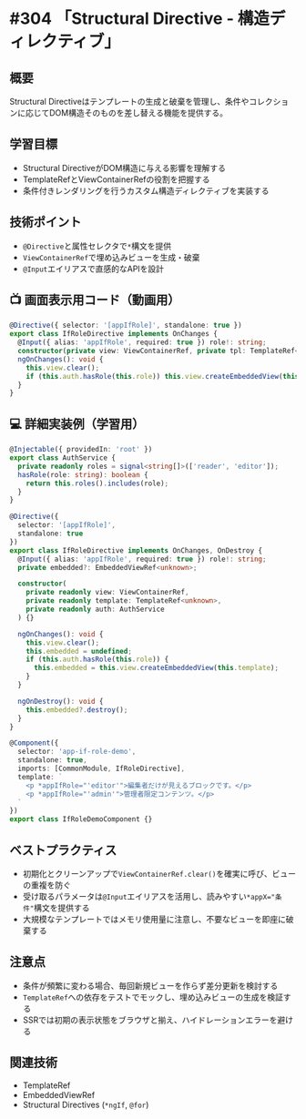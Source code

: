 # #304 「Structural Directive - 構造ディレクティブ」

## 概要
Structural Directiveはテンプレートの生成と破棄を管理し、条件やコレクションに応じてDOM構造そのものを差し替える機能を提供する。

## 学習目標
- Structural DirectiveがDOM構造に与える影響を理解する
- TemplateRefとViewContainerRefの役割を把握する
- 条件付きレンダリングを行うカスタム構造ディレクティブを実装する

## 技術ポイント
- `@Directive`と属性セレクタで`*`構文を提供
- `ViewContainerRef`で埋め込みビューを生成・破棄
- `@Input`エイリアスで直感的なAPIを設計

## 📺 画面表示用コード（動画用）
```typescript
@Directive({ selector: '[appIfRole]', standalone: true })
export class IfRoleDirective implements OnChanges {
  @Input({ alias: 'appIfRole', required: true }) role!: string;
  constructor(private view: ViewContainerRef, private tpl: TemplateRef<unknown>, private auth: AuthService) {}
  ngOnChanges(): void {
    this.view.clear();
    if (this.auth.hasRole(this.role)) this.view.createEmbeddedView(this.tpl);
  }
}
```

## 💻 詳細実装例（学習用）
```typescript
@Injectable({ providedIn: 'root' })
export class AuthService {
  private readonly roles = signal<string[]>(['reader', 'editor']);
  hasRole(role: string): boolean {
    return this.roles().includes(role);
  }
}

@Directive({
  selector: '[appIfRole]',
  standalone: true
})
export class IfRoleDirective implements OnChanges, OnDestroy {
  @Input({ alias: 'appIfRole', required: true }) role!: string;
  private embedded?: EmbeddedViewRef<unknown>;

  constructor(
    private readonly view: ViewContainerRef,
    private readonly template: TemplateRef<unknown>,
    private readonly auth: AuthService
  ) {}

  ngOnChanges(): void {
    this.view.clear();
    this.embedded = undefined;
    if (this.auth.hasRole(this.role)) {
      this.embedded = this.view.createEmbeddedView(this.template);
    }
  }

  ngOnDestroy(): void {
    this.embedded?.destroy();
  }
}

@Component({
  selector: 'app-if-role-demo',
  standalone: true,
  imports: [CommonModule, IfRoleDirective],
  template: `
    <p *appIfRole="'editor'">編集者だけが見えるブロックです。</p>
    <p *appIfRole="'admin'">管理者限定コンテンツ。</p>
  `
})
export class IfRoleDemoComponent {}
```

## ベストプラクティス
- 初期化とクリーンアップで`ViewContainerRef.clear()`を確実に呼び、ビューの重複を防ぐ
- 受け取るパラメータは`@Input`エイリアスを活用し、読みやすい`*appX="条件"`構文を提供する
- 大規模なテンプレートではメモリ使用量に注意し、不要なビューを即座に破棄する

## 注意点
- 条件が頻繁に変わる場合、毎回新規ビューを作らず差分更新を検討する
- `TemplateRef`への依存をテストでモックし、埋め込みビューの生成を検証する
- SSRでは初期の表示状態をブラウザと揃え、ハイドレーションエラーを避ける

## 関連技術
- TemplateRef
- EmbeddedViewRef
- Structural Directives (`*ngIf`, `@for`)
